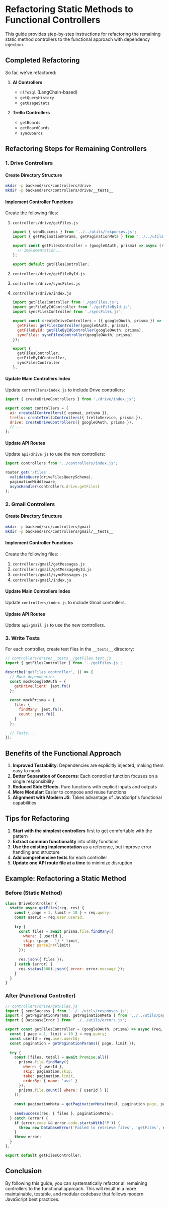 # Refactoring Static Methods to Functional Controllers

This guide provides step-by-step instructions for refactoring the remaining static method controllers to the functional approach with dependency injection.

## Completed Refactoring

So far, we've refactored:

1. **AI Controllers**
   - `nlToSql` (LangChain-based)
   - `getQueryHistory`
   - `getUsageStats`

2. **Trello Controllers**
   - `getBoards`
   - `getBoardCards`
   - `syncBoards`

## Refactoring Steps for Remaining Controllers

### 1. Drive Controllers

#### Create Directory Structure

```bash
mkdir -p backend/src/controllers/drive
mkdir -p backend/src/controllers/drive/__tests__
```

#### Implement Controller Functions

Create the following files:

1. `controllers/drive/getFiles.js`
   ```javascript
   import { sendSuccess } from '../../utils/responses.js';
   import { getPaginationParams, getPaginationMeta } from '../../utils/pagination.js';
   
   export const getFilesController = (googleOAuth, prisma) => async (req, res) => {
     // Implementation...
   };
   
   export default getFilesController;
   ```

2. `controllers/drive/getFileById.js`
3. `controllers/drive/syncFiles.js`
4. `controllers/drive/index.js`
   ```javascript
   import getFilesController from './getFiles.js';
   import getFileByIdController from './getFileById.js';
   import syncFilesController from './syncFiles.js';
   
   export const createDriveControllers = ({ googleOAuth, prisma }) => ({
     getFiles: getFilesController(googleOAuth, prisma),
     getFileById: getFileByIdController(googleOAuth, prisma),
     syncFiles: syncFilesController(googleOAuth, prisma)
   });
   
   export {
     getFilesController,
     getFileByIdController,
     syncFilesController
   };
   ```

#### Update Main Controllers Index

Update `controllers/index.js` to include Drive controllers:

```javascript
import { createDriveControllers } from './drive/index.js';

export const controllers = {
  ai: createAIControllers({ openai, prisma }),
  trello: createTrelloControllers({ trelloService, prisma }),
  drive: createDriveControllers({ googleOAuth, prisma }),
  // ...
};
```

#### Update API Routes

Update `api/drive.js` to use the new controllers:

```javascript
import controllers from '../controllers/index.js';

router.get('/files',
  validateQuery(driveFilesQuerySchema),
  paginationMiddleware,
  asyncHandler(controllers.drive.getFiles)
);
```

### 2. Gmail Controllers

#### Create Directory Structure

```bash
mkdir -p backend/src/controllers/gmail
mkdir -p backend/src/controllers/gmail/__tests__
```

#### Implement Controller Functions

Create the following files:

1. `controllers/gmail/getMessages.js`
2. `controllers/gmail/getMessageById.js`
3. `controllers/gmail/syncMessages.js`
4. `controllers/gmail/index.js`

#### Update Main Controllers Index

Update `controllers/index.js` to include Gmail controllers.

#### Update API Routes

Update `api/gmail.js` to use the new controllers.

### 3. Write Tests

For each controller, create test files in the `__tests__` directory:

```javascript
// controllers/drive/__tests__/getFiles.test.js
import { getFilesController } from '../getFiles.js';

describe('getFiles controller', () => {
  // Mock dependencies
  const mockGoogleOAuth = {
    getDriveClient: jest.fn()
  };
  
  const mockPrisma = {
    file: {
      findMany: jest.fn(),
      count: jest.fn()
    }
  };
  
  // Tests...
});
```

## Benefits of the Functional Approach

1. **Improved Testability**: Dependencies are explicitly injected, making them easy to mock
2. **Better Separation of Concerns**: Each controller function focuses on a single responsibility
3. **Reduced Side Effects**: Pure functions with explicit inputs and outputs
4. **More Modular**: Easier to compose and reuse functions
5. **Alignment with Modern JS**: Takes advantage of JavaScript's functional capabilities

## Tips for Refactoring

1. **Start with the simplest controllers** first to get comfortable with the pattern
2. **Extract common functionality** into utility functions
3. **Use the existing implementation** as a reference, but improve error handling and structure
4. **Add comprehensive tests** for each controller
5. **Update one API route file at a time** to minimize disruption

## Example: Refactoring a Static Method

### Before (Static Method)

```javascript
class DriveController {
  static async getFiles(req, res) {
    const { page = 1, limit = 10 } = req.query;
    const userId = req.user.userId;
    
    try {
      const files = await prisma.file.findMany({
        where: { userId },
        skip: (page - 1) * limit,
        take: parseInt(limit)
      });
      
      res.json({ files });
    } catch (error) {
      res.status(500).json({ error: error.message });
    }
  }
}
```

### After (Functional Controller)

```javascript
// controllers/drive/getFiles.js
import { sendSuccess } from '../../utils/responses.js';
import { getPaginationParams, getPaginationMeta } from '../../utils/pagination.js';
import { DatabaseError } from '../../utils/errors.js';

export const getFilesController = (googleOAuth, prisma) => async (req, res) => {
  const { page = 1, limit = 10 } = req.query;
  const userId = req.user.userId;
  const pagination = getPaginationParams({ page, limit });
  
  try {
    const [files, total] = await Promise.all([
      prisma.file.findMany({
        where: { userId },
        skip: pagination.skip,
        take: pagination.limit,
        orderBy: { name: 'asc' }
      }),
      prisma.file.count({ where: { userId } })
    ]);
    
    const paginationMeta = getPaginationMeta(total, pagination.page, pagination.limit);
    
    sendSuccess(res, { files }, paginationMeta);
  } catch (error) {
    if (error.code && error.code.startsWith('P')) {
      throw new DatabaseError('Failed to retrieve files', 'getFiles', error);
    }
    throw error;
  }
};

export default getFilesController;
```

## Conclusion

By following this guide, you can systematically refactor all remaining controllers to the functional approach. This will result in a more maintainable, testable, and modular codebase that follows modern JavaScript best practices.
